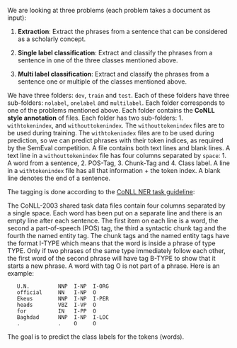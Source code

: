 We are looking at three problems (each problem takes a document as input):

1. **Extraction**: Extract the phrases from a sentence that can be considered as a scholarly concept.

2. **Single label classification**: Extract and classify the phrases from a sentence in one of the three classes mentioned above.

3. **Multi label classification**: Extract and classify the phrases from a sentence one or multiple of the classes mentioned above.


We have three folders: `dev`, `train` and `test`. Each of these folders have three sub-folders: `nolabel`, `onelabel` and `multilabel`. Each folder corresponds to one of the problems mentioned above. Each folder contains the **CoNLL style annotation** of files. Each folder has two sub-folders: 1. `withtokenindex`, and `withouttokenindex`. The `withouttokenindex` files are to be used during training. The `withtokenindex` files are to be used during prediction, so we can predict phrases with their token indices, as required by the SemEval competition. A file contains both text lines and blank lines. A text line in a `withouttokenindex` file has four columns separated by `space`: 1. A word from a sentence, 2. POS-Tag, 3. Chunk-Tag and 4. Class label. A line in a `withtokenindex` file has all that information + the token index. A blank line denotes the end of a sentence.

The tagging is done according to the [CoNLL NER task guideline](http://www.cnts.ua.ac.be/conll2003/ner/):


The CoNLL-2003 shared task data files contain four columns separated by a single space. Each word has been put on a separate line and there is an empty line after each sentence. The first item on each line is a word, the second a part-of-speech (POS) tag, the third a syntactic chunk tag and the fourth the named entity tag. The chunk tags and the named entity tags have the format I-TYPE which means that the word is inside a phrase of type TYPE. Only if two phrases of the same type immediately follow each other, the first word of the second phrase will have tag B-TYPE to show that it starts a new phrase. A word with tag O is not part of a phrase. Here is an example:

```
   U.N.         NNP  I-NP  I-ORG
   official     NN   I-NP  O
   Ekeus        NNP  I-NP  I-PER
   heads        VBZ  I-VP  O
   for          IN   I-PP  O
   Baghdad      NNP  I-NP  I-LOC
   .            .    O     O
```

The goal is to predict the class labels for the tokens (words).

